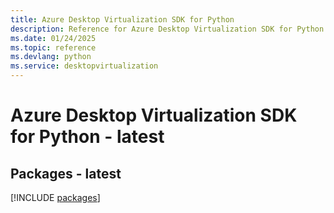 ```yaml
---
title: Azure Desktop Virtualization SDK for Python
description: Reference for Azure Desktop Virtualization SDK for Python
ms.date: 01/24/2025
ms.topic: reference
ms.devlang: python
ms.service: desktopvirtualization
---
```

# Azure Desktop Virtualization SDK for Python - latest
## Packages - latest
[!INCLUDE [packages](desktop-virtualization-index.md)]